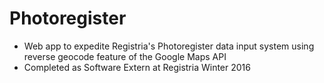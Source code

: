 # Photoregister
* Web app to expedite Registria's Photoregister data input system using reverse geocode feature of the Google Maps API
* Completed as Software Extern at Registria Winter 2016
